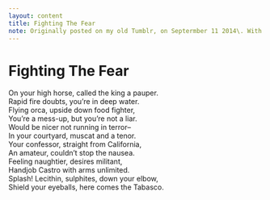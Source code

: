 ```yaml
---
layout: content
title: Fighting The Fear
note: Originally posted on my old Tumblr, on Septermber 11 2014\. With the following backstory: “I wrote this as an experiment with patterns of word breaks and assonance, inspired by reading about that kind of thing in the Theory of Literature course I’m doing online at the moment.  I think the poem’s turned out to be about anxiety.
---
```


# Fighting The Fear

On your high horse, called the king a pauper.  
Rapid fire doubts, you’re in deep water.  
Flying orca, upside down food fighter,  
You’re a mess-up, but you’re not a liar.  
Would be nicer not running in terror–  
In your courtyard, muscat and a tenor.  
Your confessor, straight from California,  
An amateur, couldn’t stop the nausea.  
Feeling naughtier, desires militant,  
Handjob Castro with arms unlimited.  
Splash\! Lecithin, sulphites, down your elbow,  
Shield your eyeballs, here comes the Tabasco.
